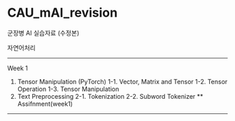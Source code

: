 # CAU_mAI_revision

군장병 AI 실습자료 (수정본)

자연어처리


-----------------------------------------------------
Week 1
1. Tensor Manipulation (PyTorch)
  1-1. Vector, Matrix and Tensor
  1-2. Tensor Operation
  1-3. Tensor Manipulation
2. Text Preprocessing
  2-1. Tokenization
  2-2. Subword Tokenizer
  ** Assifnment(week1)
-----------------------------------------------------
  
